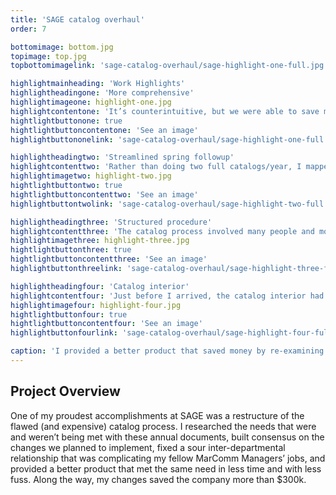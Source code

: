 ```yaml
---
title: 'SAGE catalog overhaul'
order: 7

bottomimage: bottom.jpg
topimage: top.jpg
topbottomimagelink: 'sage-catalog-overhaul/sage-highlight-one-full.jpg'

highlightmainheading: 'Work Highlights'
highlightheadingone: 'More comprehensive'
highlightimageone: highlight-one.jpg
highlightcontentone: 'It’s counterintuitive, but we were able to save money by adding listings (due to automation, saving countless manhours), which also provided added utility.'
hightlightbuttonone: true
hightlightbuttoncontentone: 'See an image'
highlightbuttononelink: 'sage-catalog-overhaul/sage-highlight-one-full.jpg'

highlightheadingtwo: 'Streamlined spring followup'
highlightcontenttwo: 'Rather than doing two full catalogs/year, I mapped out a matching spring update strategy, folded to drastically save mailing costs.'
highlightimagetwo: highlight-two.jpg
hightlightbuttontwo: true
hightlightbuttoncontenttwo: 'See an image'
highlightbuttontwolink: 'sage-catalog-overhaul/sage-highlight-two-full.jpg'

highlightheadingthree: 'Structured procedure'
highlightcontentthree: 'The catalog process involved many people and moving pieces, so I carefully managed and communicated the procedure.'
highlightimagethree: highlight-three.jpg
hightlightbuttonthree: true
hightlightbuttoncontentthree: 'See an image'
highlightbuttonthreelink: 'sage-catalog-overhaul/sage-highlight-three-full.jpg'

highlightheadingfour: 'Catalog interior'
highlightcontentfour: 'Just before I arrived, the catalog interior had been redesigned, so we wanted to keep its greatest strength: automatic pagination.'
highlightimagefour: highlight-four.jpg
hightlightbuttonfour: true
hightlightbuttoncontentfour: 'See an image'
highlightbuttonfourlink: 'sage-catalog-overhaul/sage-highlight-four-full.jpg'

caption: 'I provided a better product that saved money by re-examining our process.'
---
```


## Project Overview
One of my proudest accomplishments at SAGE was a restructure of the flawed (and expensive) catalog process. I researched the needs that were and weren’t being met with these annual documents, built consensus on the changes we planned to implement, fixed a sour inter-departmental relationship that was complicating my fellow MarComm Managers’ jobs, and provided a better product that met the same need in less time and with less fuss. Along the way, my changes saved the company more than $300k.